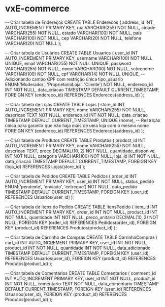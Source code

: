 # vxE-commerce
-- Criar tabela de Endereços
CREATE TABLE Enderecos (
    address_id INT AUTO_INCREMENT PRIMARY KEY,
    rua VARCHAR(255) NOT NULL,
    cidade VARCHAR(255) NOT NULL,
    estado VARCHAR(100) NOT NULL,
    país VARCHAR(100) NOT NULL,
    cep VARCHAR(20) NOT NULL,
    telefone VARCHAR(20) NOT NULL
);

-- Criar tabela de Usuários
CREATE TABLE Usuarios (
    user_id INT AUTO_INCREMENT PRIMARY KEY,
    username VARCHAR(100) NOT NULL UNIQUE,
    email VARCHAR(255) NOT NULL UNIQUE,
    password VARCHAR(255) NOT NULL,
    nome VARCHAR(100) NOT NULL,
    sobrenome VARCHAR(100) NOT NULL,
    cpf VARCHAR(14) NOT NULL UNIQUE,  -- Adicionando campo CPF com restrição única
    tipo_usuario ENUM('Moderador', 'ProprietarioLoja', 'Cliente') NOT NULL,
    endereco_id INT NOT NULL,
    data_criacao TIMESTAMP DEFAULT CURRENT_TIMESTAMP,
    FOREIGN KEY (endereco_id) REFERENCES Enderecos(address_id)
);

-- Criar tabela de Lojas
CREATE TABLE Lojas (
    store_id INT AUTO_INCREMENT PRIMARY KEY,
    nome VARCHAR(255) NOT NULL,
    descricao TEXT NOT NULL,
    endereco_id INT NOT NULL,
    data_criacao TIMESTAMP DEFAULT CURRENT_TIMESTAMP,
    UNIQUE (nome),  -- Restrição única para garantir que não haja mais de uma loja com o mesmo nome
    FOREIGN KEY (endereco_id) REFERENCES Enderecos(address_id)
);

-- Criar tabela de Produtos
CREATE TABLE Produtos (
    product_id INT AUTO_INCREMENT PRIMARY KEY,
    nome VARCHAR(255) NOT NULL,
    descricao TEXT,
    preco DECIMAL(10, 2) NOT NULL,
    quantidade_disponivel INT NOT NULL,
    categoria VARCHAR(100) NOT NULL,
    loja_id INT NOT NULL,
    data_criacao TIMESTAMP DEFAULT CURRENT_TIMESTAMP,
    FOREIGN KEY (loja_id) REFERENCES Lojas(store_id)
);

-- Criar tabela de Pedidos
CREATE TABLE Pedidos (
    order_id INT AUTO_INCREMENT PRIMARY KEY,
    user_id INT NOT NULL,
    status_pedido ENUM('pendente', 'enviado', 'entregue') NOT NULL,
    data_pedido TIMESTAMP DEFAULT CURRENT_TIMESTAMP,
    FOREIGN KEY (user_id) REFERENCES Usuarios(user_id)
);

-- Criar tabela de Itens do Pedido
CREATE TABLE ItensPedido (
    item_id INT AUTO_INCREMENT PRIMARY KEY,
    order_id INT NOT NULL,
    product_id INT NOT NULL,
    quantidade INT NOT NULL,
    preco_unitario DECIMAL(10, 2) NOT NULL,
    FOREIGN KEY (order_id) REFERENCES Pedidos(order_id),
    FOREIGN KEY (product_id) REFERENCES Produtos(product_id)
);

-- Criar tabela de Carrinho de Compras
CREATE TABLE CarrinhoCompras (
    cart_id INT AUTO_INCREMENT PRIMARY KEY,
    user_id INT NOT NULL,
    product_id INT NOT NULL,
    quantidade INT NOT NULL,
    data_adicionado TIMESTAMP DEFAULT CURRENT_TIMESTAMP,
    FOREIGN KEY (user_id) REFERENCES Usuarios(user_id),
    FOREIGN KEY (product_id) REFERENCES Produtos(product_id)
);

-- Criar tabela de Comentários
CREATE TABLE Comentarios (
    comment_id INT AUTO_INCREMENT PRIMARY KEY,
    user_id INT NOT NULL,
    product_id INT NOT NULL,
    comentario TEXT NOT NULL,
    data_comentario TIMESTAMP DEFAULT CURRENT_TIMESTAMP,
    FOREIGN KEY (user_id) REFERENCES Usuarios(user_id),
    FOREIGN KEY (product_id) REFERENCES Produtos(product_id)
);
